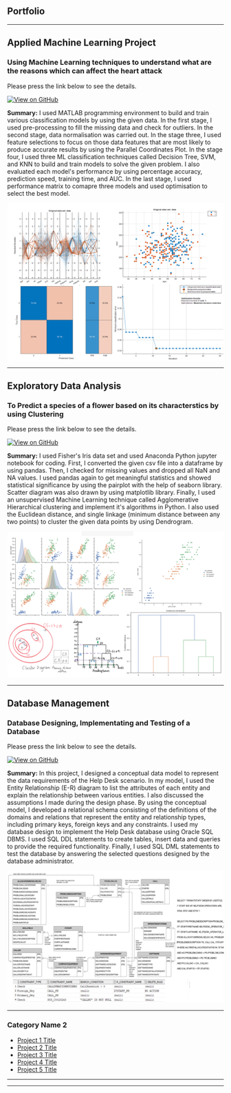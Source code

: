 ## Portfolio

---
## Applied Machine Learning Project

### Using Machine Learning techniques to understand what are the reasons which can affect the heart attack

Please press the link below to see the details. 

[![View on GitHub](https://img.shields.io/badge/GitHub-View_on_GitHub-blue?logo=GitHub)](https://github.com/akhandatascience/akhandatascience.github.io/tree/main/ML_project)


**Summary:** I used MATLAB programming environment to build and train various classification models by using the given data. In the first stage, I used pre-processing to fill the missing data and check for outliers. In the second stage, data normalisation was carried out. In the stage three, I used feature selections to focus on those data features that are most likely to produce accurate results by using the Parallel Coordinates Plot. In the stage four, I used three ML classification techniques called Decision Tree, SVM, and KNN to build and train models to solve the given problem. I also evaluated each model's performance by using percentage accuracy, prediction speed, training time, and AUC. In the last stage, I used performance matrix to comapre three models and used optimisation to select the best model.
  
<center><img src="/ML_project/ML.png"></center>

---

## Exploratory Data Analysis 

### To Predict a species of a flower based on its characterstics by using Clustering  

Please press the link below to see the details.

[![View on GitHub](https://img.shields.io/badge/GitHub-View_on_GitHub-blue?logo=GitHub)](https://github.com/akhandatascience/akhandatascience.github.io/tree/main/Projects/EDA)

**Summary:** I used Fisher's Iris data set and used Anaconda Python jupyter notebook for coding. First, I converted the given csv file into a dataframe by using pandas. Then, I checked for missing values and dropped all NaN and NA values. I used pandas again to get meaningful statistics and showed statistical significance by using the pairplot with the help of seaborn library. Scatter diagram was also drawn by using matplotlib library. Finally, I used an unsupervised Machine Learning technique called Agglomerative Hierarchical clustering and implement it's algorithms in Python. I also used the Euclidean distance, and single linkage (minimum distance between any two points) to cluster the given data points by using Dendrogram. 

<center><img src="Projects/EDA/DE.png"/></center>

---

## Database Management 

### Database Designing, Implementating and Testing of a Database   

Please press the link below to see the details.

[![View on GitHub](https://img.shields.io/badge/GitHub-View_on_GitHub-blue?logo=GitHub)](https://github.com/akhandatascience/akhandatascience.github.io/tree/main/Projects/DataBase)

**Summary:** In this project, I designed a conceptual data model to represent the data requirements of the Help Desk scenario. In my model, I used the Entity Relationship (E-R) diagram to list the attributes of each entity and explain the relationship between various entities. I also discussed the assumptions I made during the design phase. By using the conceptual model, I developed a relational schema consisting of the definitions of the domains and relations that represent the entity and relationship types, including primary keys, foreign keys and any constraints. I used my database design to implement the Help Desk database using Oracle SQL DBMS. I used SQL DDL statements to create tables, insert data and queries to provide the required functionality. Finally, I used SQL DML statements to test the database by answering the selected questions designed by the database administrator. 

<center><img src="Projects/DataBase/DB.png"/></center>

---

### Category Name 2

- [Project 1 Title](http://example.com/)
- [Project 2 Title](http://example.com/)
- [Project 3 Title](http://example.com/)
- [Project 4 Title](http://example.com/)
- [Project 5 Title](http://example.com/)

---




---

<!-- Remove above link if you don't want to attibute -->
